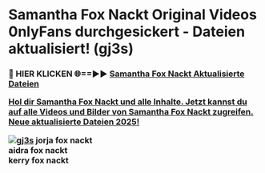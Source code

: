 # Samantha Fox Nackt Original Videos 0nlyFans durchgesickert - Dateien aktualisiert! (gj3s)

<h3>🔴 HIER KLICKEN 🌐==►► <a href="https://tinyurl.com/h6vf6nb8" rel="nofollow">Samantha Fox Nackt Aktualisierte Dateien

Hol dir Samantha Fox Nackt und alle Inhalte. Jetzt kannst du auf alle Videos und Bilder von Samantha Fox Nackt zugreifen. Neue aktualisierte Dateien 2025!

[![gj3s](https://i.imgur.com/sD4kR3V.gif)](https://tinyurl.com/h6vf6nb8)
jorja fox nackt<br>
aidra fox nackt<br>
kerry fox nackt
